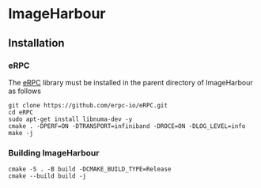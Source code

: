 # ImageHarbour

## Installation

### eRPC
The [eRPC](https://github.com/erpc-io/eRPC.git) library must be installed in the parent directory of ImageHarbour as follows
```
git clone https://github.com/erpc-io/eRPC.git
cd eRPC
sudo apt-get install libnuma-dev -y
cmake . -DPERF=ON -DTRANSPORT=infiniband -DROCE=ON -DLOG_LEVEL=info
make -j
```

### Building ImageHarbour
```
cmake -S . -B build -DCMAKE_BUILD_TYPE=Release
cmake --build build -j
```
